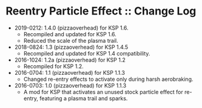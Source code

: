 # Reentry Particle Effect :: Change Log

* 2019-0212: 1.4.0 (pizzaoverhead) for KSP 1.6.
	+ Recompiled and updated for KSP 1.6.
	+ Reduced the scale of the plasma trail.
* 2018-0824: 1.3 (pizzaoverhead) for KSP 1.4.5
	+ Recompiled and updated for KSP 1.4 compatibility.
* 2016-1024: 1.2a (pizzaoverhead) for KSP 1.2
	+ Recompiled for KSP 1.2.
* 2016-0704: 1.1 (pizzaoverhead) for KSP 1.1.3
	+ Changed re-entry effects to activate only during harsh aerobraking.
* 2016-0703: 1.0 (pizzaoverhead) for KSP 1.1.3
	+ A mod for KSP that activates an unused stock particle effect for re-entry, featuring a plasma trail and sparks.
